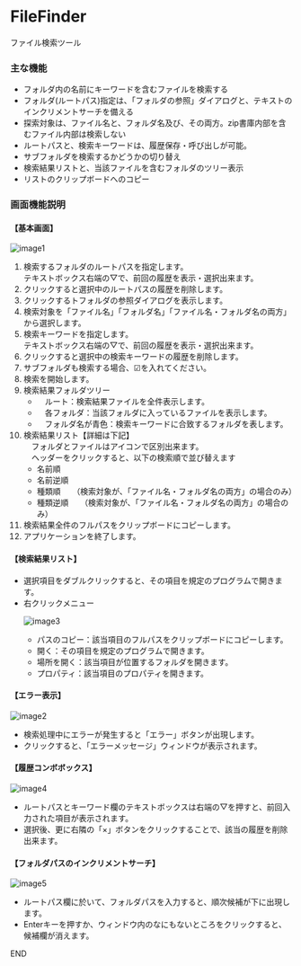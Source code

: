 # FileFinder
ファイル検索ツール

<h3>主な機能</h3>
<ul>
<li>フォルダ内の名前にキーワードを含むファイルを検索する</li>
<li>フォルダ(ルートパス)指定は、「フォルダの参照」ダイアログと、テキストのインクリメントサーチを備える</li>
<li>探索対象は、ファイル名と、フォルダ名及び、その両方。zip書庫内部を含むファイル内部は検索しない</li>
<li>ルートパスと、検索キーワードは、履歴保存・呼び出しが可能。</li>
<li>サブフォルダを検索するかどうかの切り替え</li>
<li>検索結果リストと、当該ファイルを含むフォルダのツリー表示</li>
<li>リストのクリップボードへのコピー</li>
</ul>

<h3>画面機能説明</h3>
<h4>【基本画面】</h4>

![image1](https://user-images.githubusercontent.com/33775885/34511019-32327762-f09c-11e7-9915-af30a6d07b4f.jpg)
<ol>			
<li>	検索するフォルダのルートパスを指定します。	<br>	
	   テキストボックス右端の▽で、前回の履歴を表示・選択出来ます。		</li>
<li>	クリックすると選択中のルートパスの履歴を削除します。		</li>
<li>	クリックするトフォルダの参照ダイアログを表示します。		</li>
<li>	検索対象を「ファイル名」「フォルダ名」「ファイル名・フォルダ名の両方」から選択します。		</li>
<li>	検索キーワードを指定します。	<br>	
	   テキストボックス右端の▽で、前回の履歴を表示・選択出来ます。		</li>
<li>	クリックすると選択中の検索キーワードの履歴を削除します。		</li>
<li>	サブフォルダも検索する場合、☑を入れてください。		</li>
<li>	検索を開始します。		</li>
<li>	検索結果フォルダツリー	<br>	

<ul><li>	　ルート：検索結果ファイルを全件表示します。		</li>
<li>	　各フォルダ：当該フォルダに入っているファイルを表示します。		</li>
<li>	　フォルダ名が青色：検索キーワードに合致するフォルダを表します。		</li>
</ul>

<li>	検索結果リスト【詳細は下記】		<br>
	　フォルダとファイルはアイコンで区別出来ます。<br>		
	　ヘッダーをクリックすると、以下の検索順で並び替えます		<br>
<ul><li>	名前順		</li>
<li>	名前逆順		</li>
<li>	種類順　　（検索対象が、「ファイル名・フォルダ名の両方」の場合のみ）		</li>
<li>	種類逆順　　（検索対象が、「ファイル名・フォルダ名の両方」の場合のみ）		</li>
</ul>
<li>	検索結果全件のフルパスをクリップボードにコピーします。		</li>
<li>	アプリケーションを終了します。		</li>
</ol>

<h4>【検索結果リスト】</h4>
<ul>
  <li>選択項目をダブルクリックすると、その項目を規定のプログラムで開きます。</li>
  <li>右クリックメニュー

![image3](https://user-images.githubusercontent.com/33775885/34511021-329cad30-f09c-11e7-84ce-b7ee83902c65.jpg)
 
 <ul>
     <li>	パスのコピー：該当項目のフルパスをクリップボードにコピーします。	</li>
     <li>	開く：その項目を規定のプログラムで開きます。	</li>
     <li>	場所を開く：該当項目が位置するフォルダを開きます。	</li>
     <li>	プロパティ：該当項目のプロパティを開きます。	</li>
  </ul>  
  </li>
 </ul>

<h4>【エラー表示】</h4>

![image2](https://user-images.githubusercontent.com/33775885/34511020-326c84de-f09c-11e7-8a2d-cda20668fe45.jpg)

<ul>
  <li>検索処理中にエラーが発生すると「エラー」ボタンが出現します。</li>
  <li>クリックすると、「エラーメッセージ」ウィンドウが表示されます。</li>
</ul>

<h4>【履歴コンボボックス】</h4>

![image4](https://user-images.githubusercontent.com/33775885/34511022-32cfac30-f09c-11e7-9b90-b591b1c8d5d9.jpg)

 <ul>
   <Li>ルートパスとキーワード欄のテキストボックスは右端の▽を押すと、前回入力された項目が表示されます。</li>
   <li>選択後、更に右隣の「×」ボタンをクリックすることで、該当の履歴を削除出来ます。</li>
  </ul>
  
<h4>【フォルダパスのインクリメントサーチ】</h4>

![image5](https://user-images.githubusercontent.com/33775885/34511023-3361e49c-f09c-11e7-97d1-aff8533d612e.jpg)

<ul>
  <li>ルートパス欄に於いて、フォルダパスを入力すると、順次候補が下に出現します。</li>
  <li>Enterキーを押すか、ウィンドウ内のなにもないところをクリックすると、候補欄が消えます。</li>
</ul>

END